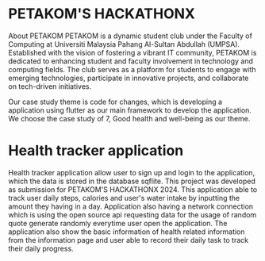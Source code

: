 # PETAKOM'S HACKATHONX
About PETAKOM
 PETAKOM is a dynamic student club under the Faculty of Computing
 at Universiti Malaysia Pahang Al-Sultan Abdullah (UMPSA).
 Established with the vision of fostering a vibrant IT community,
 PETAKOM is dedicated to enhancing student and faculty
 involvement in technology and computing fields. The club serves as
 a platform for students to engage with emerging technologies,
 participate in innovative projects, and collaborate on tech-driven
 initiatives.

Our case study theme is code for changes, which is developing a application using flutter as our main framework to develop the application. We choose the case study of 7, Good health and well-being as our theme.

# Health tracker application
Health tracker application allow user to sign up and login to the application, which the data is stored in the database sqflite. This project was developed as submission for PETAKOM'S HACKATHONX 2024. 
This application able to track user daily steps, calories and user's water intake by inputting the amount they having in a day. Application also having a network connection which is using the open source api requesting data for the usage of random quote generate randomly everytime user open the application.
The application also show the basic information of health related information from the information page and user able to record their daily task to track their daily progress.

